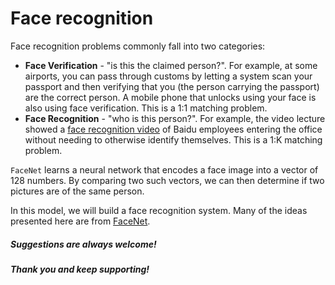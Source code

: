 # Face recognition

Face recognition problems commonly fall into two categories:

- **Face Verification** - "is this the claimed person?". For example, at some airports, you can pass through customs by letting a system scan your passport and then verifying that you (the person carrying the passport) are the correct person. A mobile phone that unlocks using your face is also using face verification. This is a 1:1 matching problem.
- **Face Recognition** - "who is this person?". For example, the video lecture showed a [face recognition video](https://www.youtube.com/watch?v=wr4rx0Spihs) of Baidu employees entering the office without needing to otherwise identify themselves. This is a 1:K matching problem.

`FaceNet` learns a neural network that encodes a face image into a vector of 128 numbers. By comparing two such vectors, we can then determine if two pictures are of the same person.


In this model, we will build a face recognition system. Many of the ideas presented here are from [FaceNet](https://arxiv.org/pdf/1503.03832.pdf).

##### Suggestions are always welcome!
##### Thank you and keep supporting!
